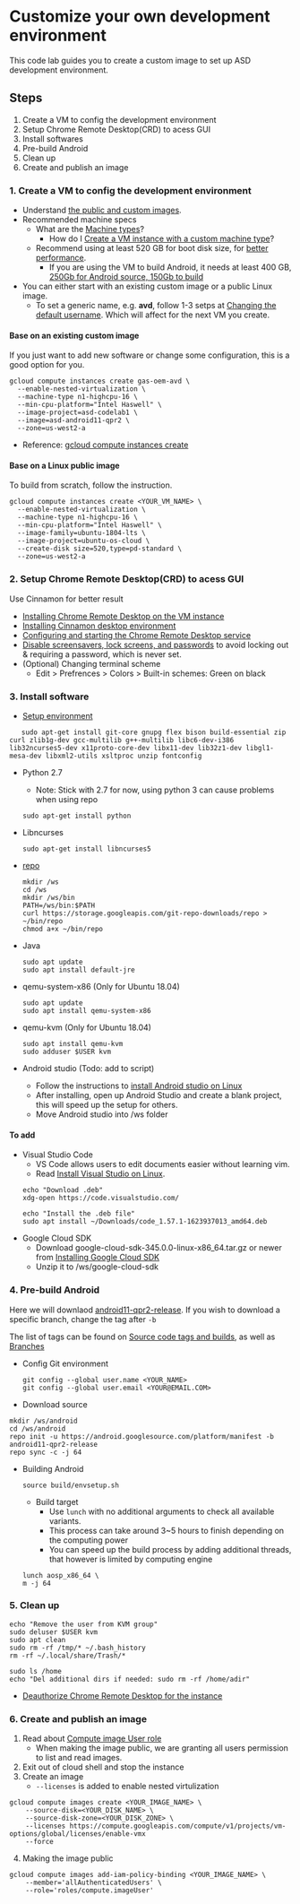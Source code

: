 # Customize your own development environment
This code lab guides you to create a custom image to set up ASD development
environment.

## Steps
1. Create a VM to config the development environment
2. Setup Chrome Remote Desktop(CRD) to acess GUI
3. Install softwares
4. Pre-build Android
5. Clean up
6. Create and publish an image

### 1. Create a VM to config the development environment
- Understand [the public and custom images](https://cloud.google.com/compute/docs/images).
- Recommended machine specs
  - What are the [Machine types](https://cloud.google.com/compute/docs/machine-types)?
    - How do I [Create a VM instance with a custom machine type](https://cloud.google.com/compute/docs/instances/creating-instance-with-custom-machine-type#create)?
  - Recommend using at least 520 GB for boot disk size, for [better performance](https://cloud.google.com/compute/docs/disks/performance#performance_by_disk_size).
    - If you are using the VM to build Android, it needs at least 400 GB, [250Gb for Android source, 150Gb to build](https://source.android.com/setup/build/requirements#hardware-requirements)
- You can either start with an existing custom image or a public Linux image.
  - To set a generic name, e.g. **avd**, follow 1-3 setps at [Changing the default username](https://cloud.google.com/compute/docs/ssh-in-browser#changing_the_default_username).
  Which will affect for the next VM you create.

#### Base on an existing custom image
If you just want to add new software or change some configuration, this is a good option for you.
```
gcloud compute instances create gas-oem-avd \
  --enable-nested-virtualization \
  --machine-type n1-highcpu-16 \
  --min-cpu-platform="Intel Haswell" \
  --image-project=asd-codelab1 \
  --image=asd-android11-qpr2 \
  --zone=us-west2-a
```
- Reference: [gcloud compute instances create](https://cloud.google.com/sdk/gcloud/reference/compute/instances/create)

#### Base on a Linux public image
To build from scratch, follow the instruction.
```
gcloud compute instances create <YOUR_VM_NAME> \
  --enable-nested-virtualization \
  --machine-type n1-highcpu-16 \
  --min-cpu-platform="Intel Haswell" \
  --image-family=ubuntu-1804-lts \
  --image-project=ubuntu-os-cloud \
  --create-disk size=520,type=pd-standard \
  --zone=us-west2-a
```

### 2. Setup Chrome Remote Desktop(CRD) to acess GUI
Use Cinnamon for better result
- [Installing Chrome Remote Desktop on the VM instance](https://cloud.google.com/architecture/chrome-desktop-remote-on-compute-engine#installing_chrome_remote_desktop_on_the_vm_instance)
- [Installing Cinnamon desktop environment](https://cloud.google.com/architecture/chrome-desktop-remote-on-compute-engine#installing_an_x_windows_system_desktop_environment)
- [Configuring and starting the Chrome Remote Desktop service](https://cloud.google.com/architecture/chrome-desktop-remote-on-compute-engine#configuring_and_starting_the_chrome_remote_desktop_service)
- [Disable screensavers, lock screens, and passwords](https://cloud.google.com/architecture/chrome-desktop-remote-on-compute-engine#cinnamon_1)
to avoid locking out & requiring a password, which is never set.
- (Optional) Changing terminal scheme
  - Edit > Prefrences > Colors > Built-in schemes: Green on black

### 3. Install software
- [Setup environment](https://source.android.com/setup/build/initializing)
```
   sudo apt-get install git-core gnupg flex bison build-essential zip curl zlib1g-dev gcc-multilib g++-multilib libc6-dev-i386 lib32ncurses5-dev x11proto-core-dev libx11-dev lib32z1-dev libgl1-mesa-dev libxml2-utils xsltproc unzip fontconfig

   ```
- Python 2.7
  - Note: Stick with 2.7 for now, using python 3 can cause problems when using repo
  ```
  sudo apt-get install python

  ```
- Libncurses
  ```
  sudo apt-get install libncurses5

  ```
- [repo](https://source.android.com/setup/develop#installing-repo)
  ```
  mkdir /ws
  cd /ws
  mkdir /ws/bin
  PATH=/ws/bin:$PATH
  curl https://storage.googleapis.com/git-repo-downloads/repo > ~/bin/repo
  chmod a+x ~/bin/repo

  ```
- Java
  ```
  sudo apt update
  sudo apt install default-jre

  ```
- qemu-system-x86 (Only for Ubuntu 18.04)
  ```
  sudo apt update
  sudo apt install qemu-system-x86

  ```
- qemu-kvm (Only for Ubuntu 18.04)
  ```
  sudo apt install qemu-kvm
  sudo adduser $USER kvm

  ```

- Android studio (Todo: add to script)
  - Follow the instructions to [install Android studio on Linux](https://developer.android.com/studio/install#linux)
  - After installing, open up Android Studio and create a blank project, this will speed up the setup for others.
  - Move Android studio into /ws folder

#### To add
- Visual Studio Code
  - VS Code allows users to edit documents easier without learning vim.
  - Read [Install Visual Studio on Linux](https://code.visualstudio.com/docs/setup/linux#_debian-and-ubuntu-based-distributions).
  ```
  echo "Download .deb"
  xdg-open https://code.visualstudio.com/

  echo "Install the .deb file"
  sudo apt install ~/Downloads/code_1.57.1-1623937013_amd64.deb
  ```
- Google Cloud SDK
  - Download google-cloud-sdk-345.0.0-linux-x86_64.tar.gz or newer from [Installing Google Cloud SDK](https://cloud.google.com/sdk/docs/install)
  - Unzip it to /ws/google-cloud-sdk


### 4. Pre-build Android
Here we will downlaod [android11-qpr2-release](https://android.googlesource.com/platform/manifest/+/refs/heads/android11-qpr2-release). If you wish to download a specific branch, change the tag after ```-b```

   The list of tags can be found on [Source code tags and builds](https://source.android.com/setup/start/build-numbers#source-code-tags-and-builds), as well as [Branches](https://android.googlesource.com/platform/manifest/+refs)

  - Config Git environment
    ```
    git config --global user.name <YOUR_NAME>
    git config --global user.email <YOUR@EMAIL.COM>
    ```
  - Download source
  ```
  mkdir /ws/android
  cd /ws/android
  repo init -u https://android.googlesource.com/platform/manifest -b android11-qpr2-release
  repo sync -c -j 64
  ```

- Building Android
   ```
   source build/envsetup.sh
   ```
   - Build target
     - Use ``` lunch ``` with no additional arguments to check all available variants.
     - This process can take around 3~5 hours to finish depending on the computing power
     - You can speed up the build process by adding additional threads, that however is limited by computing engine
   ```
   lunch aosp_x86_64 \
   m -j 64
   ```

### 5. Clean up
  ```
  echo "Remove the user from KVM group"
  sudo deluser $USER kvm
  sudo apt clean
  sudo rm -rf /tmp/* ~/.bash_history
  rm -rf ~/.local/share/Trash/*

  sudo ls /home
  echo "Del additional dirs if needed: sudo rm -rf /home/adir"

  ```

- [Deauthorize Chrome Remote Desktop for the instance](https://cloud.google.com/architecture/chrome-desktop-remote-on-compute-engine#deauthorize_chrome_remote_desktop_for_the_instance)

### 6. Create and publish an image
1. Read about [Compute image User role](https://cloud.google.com/compute/docs/access/iam#compute.imageUser)
    - When making the image public, we are granting all users permission to list and read images.
2. Exit out of cloud shell and stop the instance
3. Create an image
    - ```--licenses``` is added to enable nested virtulization
```
gcloud compute images create <YOUR_IMAGE_NAME> \
    --source-disk=<YOUR_DISK_NAME> \
    --source-disk-zone=<YOUR_DISK_ZONE> \
    --licenses https://compute.googleapis.com/compute/v1/projects/vm-options/global/licenses/enable-vmx
    --force
```
4. Making the image public
```
gcloud compute images add-iam-policy-binding <YOUR_IMAGE_NAME> \
    --member='allAuthenticatedUsers' \
    --role='roles/compute.imageUser'
```
